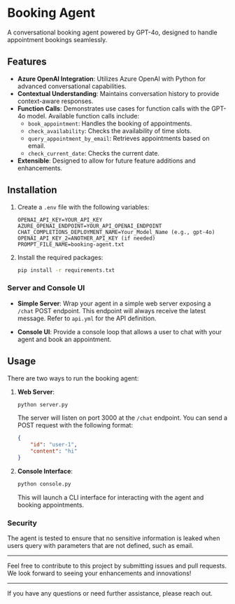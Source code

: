 # Booking Agent

A conversational booking agent powered by GPT-4o, designed to handle appointment bookings seamlessly.

## Features

- **Azure OpenAI Integration**: Utilizes Azure OpenAI with Python for advanced conversational capabilities.
- **Contextual Understanding**: Maintains conversation history to provide context-aware responses.
- **Function Calls**: Demonstrates use cases for function calls with the GPT-4o model. Available function calls include:
  - `book_appointment`: Handles the booking of appointments.
  - `check_availability`: Checks the availability of time slots.
  - `query_appointment_by_email`: Retrieves appointments based on email.
  - `check_current_date`: Checks the current date.
- **Extensible**: Designed to allow for future feature additions and enhancements.

## Installation

1. Create a `.env` file with the following variables:
    ```env
    OPENAI_API_KEY=YOUR_API_KEY
    AZURE_OPENAI_ENDPOINT=YOUR_API_OPENAI_ENDPOINT
    CHAT_COMPLETIONS_DEPLOYMENT_NAME=Your_Model_Name (e.g., gpt-4o)
    OPENAI_API_KEY_2=ANOTHER_API_KEY (if needed)
    PROMPT_FILE_NAME=booking-agent.txt
    ```

2. Install the required packages:
    ```sh
    pip install -r requirements.txt
    ```

### Server and Console UI
- **Simple Server**: Wrap your agent in a simple web server exposing a `/chat` POST endpoint. This endpoint will always receive the latest message. Refer to `api.yml` for the API definition.
  
- **Console UI**: Provide a console loop that allows a user to chat with your agent and book an appointment.

## Usage

There are two ways to run the booking agent:

1. **Web Server**:
    ```sh
    python server.py
    ```
    The server will listen on port 3000 at the `/chat` endpoint. You can send a POST request with the following format:
    ```json
    {
        "id": "user-1",
        "content": "hi"
    }
    ```

2. **Console Interface**:
    ```sh
    python console.py
    ```
    This will launch a CLI interface for interacting with the agent and booking appointments.

### Security
The agent is tested to ensure that no sensitive information is leaked when users query with parameters that are not defined, such as email.

---

Feel free to contribute to this project by submitting issues and pull requests. We look forward to seeing your enhancements and innovations!

---

If you have any questions or need further assistance, please reach out.
